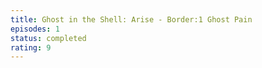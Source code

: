 ```yaml
---
title: Ghost in the Shell: Arise - Border:1 Ghost Pain
episodes: 1
status: completed
rating: 9
---
```


